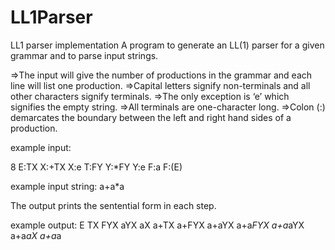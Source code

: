 LL1Parser
=========

LL1 parser implementation
A program to generate an LL(1) parser for a given grammar and to parse input strings. 

=>The input will give the number of productions in the grammar and each line will list one production.
=>Capital letters signify non-terminals and all other characters signify terminals. 
=>The only exception is ‘e’ which signifies the empty string. 
=>All terminals are one-character long. 
=>Colon (:) demarcates the boundary between the left and right hand sides of a production. 

example input: 

8 
E:TX 
X:+TX 
X:e 
T:FY 
Y:*FY 
Y:e 
F:a 
F:(E) 
<path to file containing string to be parsed> 

example input string:
a+a*a 

The output prints the sentential form in each step.

example output:
E
TX
FYX
aYX
aX
a+TX
a+FYX
a+aYX
a+a*FYX
a+a*aYX
a+a*aX
a+a*a
